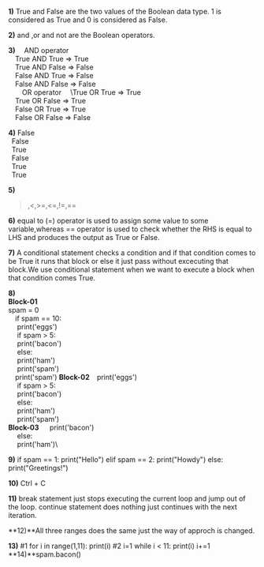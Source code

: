 **1)**
True and False are the two values of the Boolean data type. 1 is considered as True and 
      0 is considered as False.

**2)**
and ,or and not are the Boolean operators.

**3)**
&ensp;&ensp;AND operator\
&ensp;&ensp;True AND True => True\
&ensp;&ensp;True AND False => False\
&ensp;&ensp;False AND True => False\
&ensp;&ensp;False AND False => False\
&ensp;&ensp;&ensp;&ensp;OR operator	
&ensp;&ensp;\True OR True => True\
&ensp;&ensp;True OR False => True\
&ensp;&ensp;False OR True => True\
&ensp;&ensp;False OR False => False

**4)**
False\
&ensp;False\
&ensp;True\
&ensp;False\
&ensp;True\
&ensp;True

**5)**
 >,<,>=,<=,!=,==

**6)**
equal to (=) operator is used to assign some value to some variable,whereas == operator is used to check
 whether the RHS is equal to LHS and produces the output as True or False.

**7)**
A conditional statement checks a condition and if that condition comes to be True it
runs that block or else it just pass without excecuting that block.We use conditional statement 
when we want to execute a block when that condition comes True.

**8)**\
**Block-01**\
spam = 0\
&ensp;&ensp;if spam == 10:\
&ensp;&ensp;    print('eggs')\
&ensp;&ensp;    if spam > 5:\
&ensp;&ensp;        print('bacon')\
&ensp;&ensp;    else:\
&ensp;&ensp;        print('ham')\
&ensp;&ensp;    print('spam')\
&ensp;&ensp;print('spam')
**Block-02**
&ensp;  print('eggs')\
&ensp;&ensp;    if spam > 5:\
&ensp;&ensp;        print('bacon')\
&ensp;&ensp;    else:\
&ensp;&ensp;        print('ham')\
&ensp;&ensp;    print('spam')\
**Block-03**
&ensp;&ensp;    print('bacon')\
&ensp;&ensp;    else:\
&ensp;&ensp;        print('ham')\

**9)**
if spam == 1:
	print("Hello")
elif spam == 2:
	print("Howdy")
else:
	print("Greetings!")

**10)**
Ctrl + C

**11)**
break statement just stops executing the current loop and jump out of the loop.
continue statement does nothing just continues with the next iteration.

**12)**All three ranges does the same just the way of approch is changed.

**13)**
#1 for i in range(1,11):
	print(i)
#2 i=1
   while i < 11:
	print(i)
	i+=1
**14)**spam.bacon()